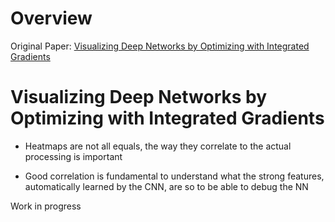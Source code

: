 
# Overview 

Original Paper: [Visualizing Deep Networks by Optimizing with Integrated Gradients](https://arxiv.org/abs/1905.00954)

# Visualizing Deep Networks by Optimizing with Integrated Gradients

- Heatmaps are not all equals, the way they correlate to the actual processing is important 

- Good correlation is fundamental to understand what the strong features, automatically learned by the CNN, are so to be able to debug the NN

Work in progress 









